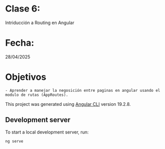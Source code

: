 # Clase 6: 
Intriducción a Routing en Angular

# Fecha: 
28/04/2025

# Objetivos
    - Aprender a manejar la negosición entre paginas en angular usando el modulo de rutas (AppRoutes).
    
This project was generated using [Angular CLI](https://github.com/angular/angular-cli) version 19.2.8.

## Development server

To start a local development server, run:

```bash
ng serve
```
